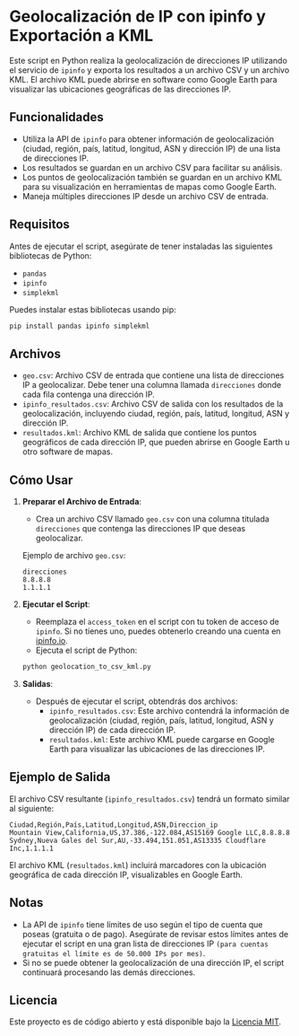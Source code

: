 # Geolocalización de IP con ipinfo y Exportación a KML

Este script en Python realiza la geolocalización de direcciones IP utilizando el servicio de `ipinfo` y exporta los resultados a un archivo CSV y un archivo KML. El archivo KML puede abrirse en software como Google Earth para visualizar las ubicaciones geográficas de las direcciones IP.

## Funcionalidades

- Utiliza la API de `ipinfo` para obtener información de geolocalización (ciudad, región, país, latitud, longitud, ASN y dirección IP) de una lista de direcciones IP.
- Los resultados se guardan en un archivo CSV para facilitar su análisis.
- Los puntos de geolocalización también se guardan en un archivo KML para su visualización en herramientas de mapas como Google Earth.
- Maneja múltiples direcciones IP desde un archivo CSV de entrada.

## Requisitos

Antes de ejecutar el script, asegúrate de tener instaladas las siguientes bibliotecas de Python:

- `pandas`
- `ipinfo`
- `simplekml`

Puedes instalar estas bibliotecas usando pip:

```bash
pip install pandas ipinfo simplekml
```

## Archivos

- `geo.csv`: Archivo CSV de entrada que contiene una lista de direcciones IP a geolocalizar. Debe tener una columna llamada `direcciones` donde cada fila contenga una dirección IP.
- `ipinfo_resultados.csv`: Archivo CSV de salida con los resultados de la geolocalización, incluyendo ciudad, región, país, latitud, longitud, ASN y dirección IP.
- `resultados.kml`: Archivo KML de salida que contiene los puntos geográficos de cada dirección IP, que pueden abrirse en Google Earth u otro software de mapas.

## Cómo Usar

1. **Preparar el Archivo de Entrada**:
   - Crea un archivo CSV llamado `geo.csv` con una columna titulada `direcciones` que contenga las direcciones IP que deseas geolocalizar.

   Ejemplo de archivo `geo.csv`:
   ```csv
   direcciones
   8.8.8.8
   1.1.1.1
   ```

2. **Ejecutar el Script**:
   - Reemplaza el `access_token` en el script con tu token de acceso de `ipinfo`. Si no tienes uno, puedes obtenerlo creando una cuenta en [ipinfo.io](https://ipinfo.io/).
   - Ejecuta el script de Python:
   ```bash
   python geolocation_to_csv_kml.py
   ```

3. **Salidas**:
   - Después de ejecutar el script, obtendrás dos archivos:
     - `ipinfo_resultados.csv`: Este archivo contendrá la información de geolocalización (ciudad, región, país, latitud, longitud, ASN y dirección IP) de cada dirección IP.
     - `resultados.kml`: Este archivo KML puede cargarse en Google Earth para visualizar las ubicaciones de las direcciones IP.

## Ejemplo de Salida

El archivo CSV resultante (`ipinfo_resultados.csv`) tendrá un formato similar al siguiente:

```csv
Ciudad,Región,País,Latitud,Longitud,ASN,Direccion_ip
Mountain View,California,US,37.386,-122.084,AS15169 Google LLC,8.8.8.8
Sydney,Nueva Gales del Sur,AU,-33.494,151.051,AS13335 Cloudflare Inc,1.1.1.1
```

El archivo KML (`resultados.kml`) incluirá marcadores con la ubicación geográfica de cada dirección IP, visualizables en Google Earth.

## Notas

- La API de `ipinfo` tiene límites de uso según el tipo de cuenta que poseas (gratuita o de pago). Asegúrate de revisar estos límites antes de ejecutar el script en una gran lista de direcciones IP `(para cuentas gratuitas el límite es de 50.000 IPs por mes)`.
- Si no se puede obtener la geolocalización de una dirección IP, el script continuará procesando las demás direcciones.

## Licencia

Este proyecto es de código abierto y está disponible bajo la [Licencia MIT](LICENSE).
